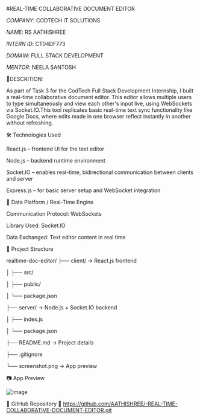 #REAL-TIME COLLABORATIVE DOCUMENT EDITOR 

*COMPANY*: CODTECH IT SOLUTIONS

*NAME*: RS AATHISHREE

*INTERN ID*: CT04DF773

*DOMAIN*: FULL STACK DEVELOPMENT

*MENTOR*: NEELA SANTOSH

📌DESCRITION:

As part of Task 3 for the CodTech Full Stack Development Internship, I built a real-time collaborative document editor. This editor allows multiple users to type simultaneously and view each other's input live, using WebSockets via Socket.IO.This tool replicates basic real-time text sync functionality like Google Docs, where edits made in one browser reflect instantly in another without refreshing.

🛠️ Technologies Used

React.js – frontend UI for the text editor

Node.js – backend runtime environment

Socket.IO – enables real-time, bidirectional communication between clients and server

Express.js – for basic server setup and WebSocket integration

🔗 Data Platform / Real-Time Engine

Communication Protocol: WebSockets

Library Used: Socket.IO

Data Exchanged: Text editor content in real time

📁 Project Structure

realtime-doc-editor/
├── client/           → React.js frontend

│   ├── src/

│   ├── public/

│   └── package.json

├── server/           → Node.js + Socket.IO backend

│   ├── index.js

│   └── package.json

├── README.md         → Project details

├── .gitignore

└── screenshot.png    → App preview

📷 App Preview

![image](https://github.com/user-attachments/assets/936444a5-428f-413e-86d1-b2f427df60f6)

🚀 GitHub Repository
🔗 https://github.com/AATHISHREE/-REAL-TIME-COLLABORATIVE-DOCUMENT-EDITOR.git


